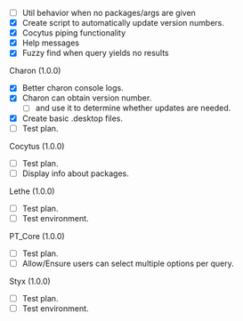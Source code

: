 - [ ] Util behavior when no packages/args are given
- [x] Create script to automatically update version numbers.
- [x] Cocytus piping functionality
- [x] Help messages
- [x] Fuzzy find when query yields no results

Charon (1.0.0)
- [x] Better charon console logs.
- [x] Charon can obtain version number.
    - [ ] and use it to determine whether updates are needed.
- [x] Create basic .desktop files.
- [ ] Test plan.

Cocytus (1.0.0)
- [ ] Test plan.
- [ ] Display info about packages.

Lethe (1.0.0)
- [ ] Test plan.
- [ ] Test environment.

PT_Core (1.0.0)
- [ ] Test plan.
- [ ] Allow/Ensure users can select multiple options per query.

Styx (1.0.0)
- [ ] Test plan.
- [ ] Test environment.
